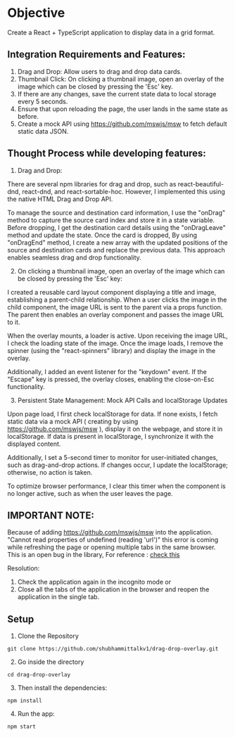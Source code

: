 # Objective
Create a React + TypeScript application to display data in a grid format.

## Integration Requirements and Features:

1. Drag and Drop: Allow users to drag and drop data cards.
2. Thumbnail Click: On clicking a thumbnail image, open an overlay of the image which can be closed by pressing the 'Esc' key.
3. If there are any changes, save the current state data to local storage every 5 seconds.
4. Ensure that upon reloading the page, the user lands in the same state as before.
5. Create a mock API using  https://github.com/mswjs/msw  to fetch default static data JSON.

## Thought Process while developing features:

1. Drag and Drop:

There are several npm libraries for drag and drop, such as react-beautiful-dnd, react-dnd, and react-sortable-hoc. However, I implemented this using the native HTML Drag and Drop API.

To manage the source and destination card information, I use the "onDrag" method to capture the source card index and store it in a state variable. Before dropping, I get the destination card details using the "onDragLeave" method and update the state. Once the card is dropped, By using "onDragEnd" method, I create a new array with the updated positions of the source and destination cards and replace the previous data. This approach enables seamless drag and drop functionality.

2. On clicking a thumbnail image, open an overlay of the image which can be closed by pressing the 'Esc' key:

I created a reusable card layout component displaying a title and image, establishing a parent-child relationship. When a user clicks the image in the child component, the image URL is sent to the parent via a props function. The parent then enables an overlay component and passes the image URL to it.

When the overlay mounts, a loader is active. Upon receiving the image URL, I check the loading state of the image. Once the image loads, I remove the spinner (using the "react-spinners" library) and display the image in the overlay.

Additionally, I added an event listener for the "keydown" event. If the "Escape" key is pressed, the overlay closes, enabling the close-on-Esc functionality.

3. Persistent State Management: Mock API Calls and localStorage Updates

Upon page load, I first check localStorage for data. If none exists, I fetch static data via a mock API ( creating by using https://github.com/mswjs/msw ), display it on the webpage, and store it in localStorage. If data is present in localStorage, I synchronize it with the displayed content.

Additionally, I set a 5-second timer to monitor for user-initiated changes, such as drag-and-drop actions. If changes occur, I update the localStorage; otherwise, no action is taken.

To optimize browser performance, I clear this timer when the component is no longer active, such as when the user leaves the page.

## IMPORTANT NOTE:

Because of adding https://github.com/mswjs/msw into the application. "Cannot read properties of undefined (reading 'url')" this error is coming while refreshing the page or opening multiple tabs in the same browser. This is an open bug in the library, For reference : [check this](https://github.com/mswjs/msw/issues/2146)

Resolution:
1. Check the application again in the incognito mode or
2. Close all the tabs of the application in the browser and reopen the application in the single tab.

## Setup

1. Clone the Repository
```
git clone https://github.com/shubhammittalkv1/drag-drop-overlay.git
```
2. Go inside the directory
```
cd drag-drop-overlay
```
3. Then install the dependencies:
```
npm install
```
4. Run the app:
```
npm start
```